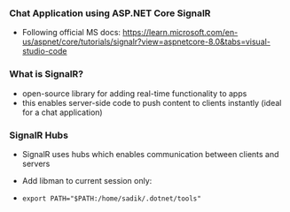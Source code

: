 ### Chat Application using ASP.NET Core SignalR

- Following official MS docs: https://learn.microsoft.com/en-us/aspnet/core/tutorials/signalr?view=aspnetcore-8.0&tabs=visual-studio-code


### What is SignalR?
- open-source library for adding real-time functionality to apps
- this enables server-side code to push content to clients instantly (ideal for a chat application)

### SignalR Hubs
- SignalR uses hubs which enables communication between clients and servers


- Add libman to current session only:
- `export PATH="$PATH:/home/sadik/.dotnet/tools"`